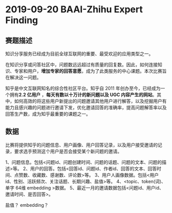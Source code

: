 # 2019-09-20 BAAI-Zhihu Expert Finding

## 赛题描述

知识分享服务已经成为目前全球互联网的重要、最受欢迎的应用类型之一。

在知识分享或问答社区中，问题数远远超过有质量的回复数。因此，如何连接知识、专家和用户，**增加专家的回答意愿**，成为了此类服务的中心课题。本次比赛旨在解决这一问题。

知乎是中文互联网知名的综合性社区平台。知乎自 2011 年创办至今，已经成为一个拥有**2.2 亿用户** ，**每天有数以十万计的新问题以及 UGC 内容产生的网站**。其中，如何高效的将这些用户新提出的问题邀请其他用户进行解答，以及挖掘用户有能力且感兴趣的问题进行邀请下发，优化邀请回答的准确率，提高问题解答率以及回答生产数，成为知乎最重要的课题之一。

## 数据

比赛将提供知乎的问题信息、用户画像、用户回答记录，以及用户接受邀请的记录，要求选手预测这个用户是否会接受某个新问题的邀请。

1、问题信息。包括<问题id、问题创建时间、问题的话题、问题的文本、问题的描述>等。
2、用户的回答。包括<回答id、问题id、作者id、回答的文本、回答时间、点赞数、收藏数、感谢数、评论数>等。
3、用户人画像数据。包括<用户id、性别、活跃频次、关注话题、长期兴趣、盐值>等。
4、<topic、token(词)、单字 64维 embedding >数据。
5、最近一月的邀请数据包括<问题id、用户id、邀请时间、是否回答>。

盐值？
embedding？




